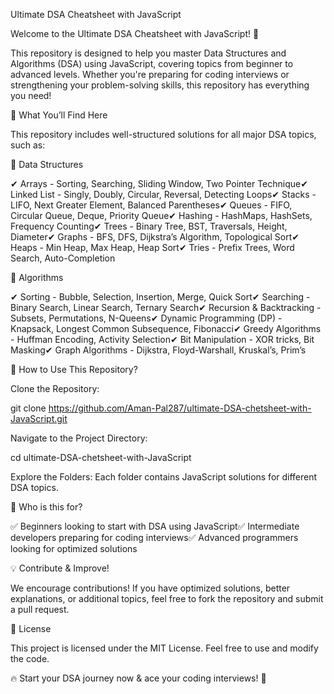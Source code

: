 Ultimate DSA Cheatsheet with JavaScript

Welcome to the Ultimate DSA Cheatsheet with JavaScript! 🚀

This repository is designed to help you master Data Structures and Algorithms (DSA) using JavaScript, covering topics from beginner to advanced levels. Whether you're preparing for coding interviews or strengthening your problem-solving skills, this repository has everything you need!

📌 What You’ll Find Here

This repository includes well-structured solutions for all major DSA topics, such as:

🔹 Data Structures

✔ Arrays - Sorting, Searching, Sliding Window, Two Pointer Technique✔ Linked List - Singly, Doubly, Circular, Reversal, Detecting Loops✔ Stacks - LIFO, Next Greater Element, Balanced Parentheses✔ Queues - FIFO, Circular Queue, Deque, Priority Queue✔ Hashing - HashMaps, HashSets, Frequency Counting✔ Trees - Binary Tree, BST, Traversals, Height, Diameter✔ Graphs - BFS, DFS, Dijkstra’s Algorithm, Topological Sort✔ Heaps - Min Heap, Max Heap, Heap Sort✔ Tries - Prefix Trees, Word Search, Auto-Completion

🔹 Algorithms

✔ Sorting - Bubble, Selection, Insertion, Merge, Quick Sort✔ Searching - Binary Search, Linear Search, Ternary Search✔ Recursion & Backtracking - Subsets, Permutations, N-Queens✔ Dynamic Programming (DP) - Knapsack, Longest Common Subsequence, Fibonacci✔ Greedy Algorithms - Huffman Encoding, Activity Selection✔ Bit Manipulation - XOR tricks, Bit Masking✔ Graph Algorithms - Dijkstra, Floyd-Warshall, Kruskal’s, Prim’s

🚀 How to Use This Repository?

Clone the Repository:

git clone https://github.com/Aman-Pal287/ultimate-DSA-chetsheet-with-JavaScript.git

Navigate to the Project Directory:

cd ultimate-DSA-chetsheet-with-JavaScript

Explore the Folders:
Each folder contains JavaScript solutions for different DSA topics.

🎯 Who is this for?

✅ Beginners looking to start with DSA using JavaScript✅ Intermediate developers preparing for coding interviews✅ Advanced programmers looking for optimized solutions

💡 Contribute & Improve!

We encourage contributions! If you have optimized solutions, better explanations, or additional topics, feel free to fork the repository and submit a pull request.

📜 License

This project is licensed under the MIT License. Feel free to use and modify the code.

🔥 Start your DSA journey now & ace your coding interviews! 🚀
